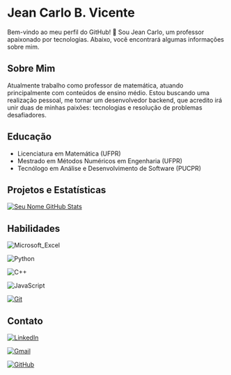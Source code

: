 # Jean Carlo B. Vicente

Bem-vindo ao meu perfil do GitHub! 👋 Sou Jean Carlo, um professor apaixonado por tecnologias. Abaixo, você encontrará algumas informações sobre mim.

## Sobre Mim

Atualmente trabalho como professor de matemática, atuando principalmente com conteúdos de ensino médio. Estou buscando uma realização pessoal, me tornar um desenvolvedor backend, que acredito irá unir duas de minhas paixões: tecnologias e resolução de problemas desafiadores.

## Educação

- Licenciatura em Matemática (UFPR)
- Mestrado em Métodos Numéricos em Engenharia (UFPR)
- Tecnólogo em Análise e Desenvolvimento de Software (PUCPR)

## Projetos e Estatísticas

[![Seu Nome GitHub Stats](https://github-readme-stats.vercel.app/api?username=seu-username&show_icons=true&hide=prs&theme=radical)](https://github.com/JeanCarloBV)

## Habilidades

![Microsoft_Excel](https://img.shields.io/badge/Microsoft_Excel-217346?style=for-the-badge&logo=microsoft-excel&logoColor=white)

![Python](https://img.shields.io/badge/Python-14354C?style=for-the-badge&logo=python&logoColor=white)

![C++](	https://img.shields.io/badge/C%2B%2B-00599C?style=for-the-badge&logo=c%2B%2B&logoColor=white)

![JavaScript](https://img.shields.io/badge/JavaScript-F7DF1E?style=for-the-badge&logo=javascript&logoColor=black)

[![Git](https://img.shields.io/badge/Git-000?style=for-the-badge&logo=git&logoColor=E94D5F)](https://git-scm.com/doc)

## Contato

[![LinkedIn](https://img.shields.io/badge/LinkedIn-0077B5?style=for-the-badge&logo=linkedin&logoColor=white)](https://www.linkedin.com/in/JeanCarloBV/) 

[![Gmail](https://img.shields.io/badge/Gmail-333333?style=for-the-badge&logo=gmail&logoColor=red)](mailto:SEUGMAIL)

[![GitHub](https://img.shields.io/badge/GitHub-100000?style=for-the-badge&logo=github&logoColor=white)](https://github.com/JeanCarloBV)